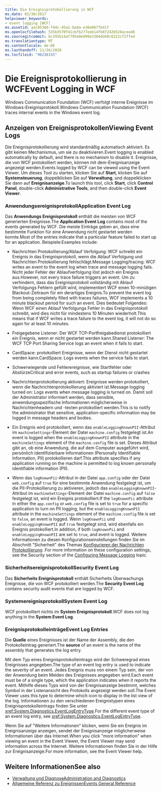 ```yaml
---
title: Die Ereignisprotokollierung in WCF
ms.date: 03/30/2017
helpviewer_keywords:
- event logging [WCF]
ms.assetid: aac0530d-f44c-45a1-bada-e30e0677b41f
ms.openlocfilehash: 535b3570f41cbfb277eeb14fb07242b528acea46
ms.sourcegitcommit: bc293b14af795e0e999e3304dd40c0222cf2ffe4
ms.translationtype: MT
ms.contentlocale: de-DE
ms.lasthandoff: 11/26/2020
ms.locfileid: "96236155"
---
```

# <a name="event-logging-in-wcf"></a><span data-ttu-id="d2eee-102">Die Ereignisprotokollierung in WCF</span><span class="sxs-lookup"><span data-stu-id="d2eee-102">Event Logging in WCF</span></span>

<span data-ttu-id="d2eee-103">Windows Communication Foundation (WCF) verfolgt interne Ereignisse im Windows-Ereignisprotokoll.</span><span class="sxs-lookup"><span data-stu-id="d2eee-103">Windows Communication Foundation (WCF) traces internal events in the Windows event log.</span></span>  
  
## <a name="viewing-event-logs"></a><span data-ttu-id="d2eee-104">Anzeigen von Ereignisprotokollen</span><span class="sxs-lookup"><span data-stu-id="d2eee-104">Viewing Event Logs</span></span>  

 <span data-ttu-id="d2eee-105">Die Ereignisprotokollierung wird standardmäßig automatisch aktiviert. Es gibt keinen Mechanismus, um sie zu deaktivieren.</span><span class="sxs-lookup"><span data-stu-id="d2eee-105">Event logging is enabled automatically by default, and there is no mechanism to disable it.</span></span> <span data-ttu-id="d2eee-106">Ereignisse, die von WCF protokolliert werden, können mit dem-Ereignisanzeige angezeigt werden.</span><span class="sxs-lookup"><span data-stu-id="d2eee-106">Events logged by WCF can be viewed using the Event Viewer.</span></span> <span data-ttu-id="d2eee-107">Um dieses Tool zu starten, klicken Sie auf **Start**, klicken Sie auf **Systemsteuerung**, doppelklicken Sie auf **Verwaltung**, und doppelklicken Sie dann auf **Ereignisanzeige**.</span><span class="sxs-lookup"><span data-stu-id="d2eee-107">To launch this tool, click **Start**, click **Control Panel**, double-click **Administrative Tools**, and then double-click **Event Viewer**.</span></span>  
  
### <a name="application-event-log"></a><span data-ttu-id="d2eee-108">Anwendungsereignisprotokoll</span><span class="sxs-lookup"><span data-stu-id="d2eee-108">Application Event Log</span></span>  

 <span data-ttu-id="d2eee-109">Das **Anwendungs Ereignisprotokoll** enthält die meisten von WCF generierten Ereignisse.</span><span class="sxs-lookup"><span data-stu-id="d2eee-109">The **Application Event Log** contains most of the events generated by WCF.</span></span> <span data-ttu-id="d2eee-110">Die meiste Einträge geben an, dass eine bestimmte Funktion für eine Anwendung nicht gestartet werden konnte.</span><span class="sxs-lookup"><span data-stu-id="d2eee-110">Most of the entries indicate that a particular feature failed to start up for an application.</span></span> <span data-ttu-id="d2eee-111">Beispiele:</span><span class="sxs-lookup"><span data-stu-id="d2eee-111">Examples include:</span></span>  
  
- <span data-ttu-id="d2eee-112">Nachrichten Protokollierung/Ablauf Verfolgung: WCF schreibt ein Ereignis in das Ereignisprotokoll, wenn die Ablauf Verfolgung und Nachrichten Protokollierung fehlschlägt.</span><span class="sxs-lookup"><span data-stu-id="d2eee-112">Message Logging/tracing: WCF writes an event to the event log when trace and message logging fails.</span></span> <span data-ttu-id="d2eee-113">Nicht jeder Fehler der Ablaufverfolgung löst jedoch ein Ereignis aus.</span><span class="sxs-lookup"><span data-stu-id="d2eee-113">However, not every trace failure triggers an event.</span></span> <span data-ttu-id="d2eee-114">Um zu verhindern, dass das Ereignisprotokoll vollständig mit Ablauf Verfolgungs Fehlern gefüllt wird, implementiert WCF einen 10-minütigen Blackout-Zeitraum für ein derartiges Ereignis.</span><span class="sxs-lookup"><span data-stu-id="d2eee-114">To prevent the event log from being completely filled with traces failures, WCF implements a 10 minute blackout period for such an event.</span></span> <span data-ttu-id="d2eee-115">Dies bedeutet Folgendes: Wenn WCF einen Ablauf Verfolgungs Fehler in das Ereignisprotokoll schreibt, wird dies nicht für mindestens 10 Minuten wiederholt.</span><span class="sxs-lookup"><span data-stu-id="d2eee-115">This means that if WCF writes a trace failure to the event log, it will not do so again for at least 10 minutes.</span></span>  
  
- <span data-ttu-id="d2eee-116">Freigegebene Listener: Der WCF TCP-Portfreigabedienst protokolliert ein Ereignis, wenn er nicht gestartet werden kann.</span><span class="sxs-lookup"><span data-stu-id="d2eee-116">Shared Listener: The WCF TCP Port Sharing Service logs an event when it fails to start.</span></span>  
  
- <span data-ttu-id="d2eee-117">CardSpace: protokolliert Ereignisse, wenn der Dienst nicht gestartet werden kann.</span><span class="sxs-lookup"><span data-stu-id="d2eee-117">CardSpace: Logs events when the service fails to start.</span></span>  
  
- <span data-ttu-id="d2eee-118">Schwerwiegende und Fehlerereignisse, wie Startfehler oder Abstürze</span><span class="sxs-lookup"><span data-stu-id="d2eee-118">Critical and error events, such as startup failures or crashes</span></span>  
  
- <span data-ttu-id="d2eee-119">Nachrichtenprotokollierung aktiviert: Ereignisse werden protokolliert, wenn die Nachrichtenprotokollierung aktiviert ist.</span><span class="sxs-lookup"><span data-stu-id="d2eee-119">Message logging turned on: Logs events when message logging is turned on.</span></span> <span data-ttu-id="d2eee-120">Damit soll der Administrator informiert werden, dass sensible, anwendungsspezifische Informationen möglicherweise in Nachrichtenheadern und -texten protokolliert werden.</span><span class="sxs-lookup"><span data-stu-id="d2eee-120">This is to notify the administrator that sensitive, application-specific information may be logged in message headers and bodies.</span></span>  
  
- <span data-ttu-id="d2eee-121">Ein Ereignis wird protokolliert, wenn das `enableLoggingKnownPII`-Attribut im `machineSettings`-Element der Datei `machine.config` festgelegt ist.</span><span class="sxs-lookup"><span data-stu-id="d2eee-121">An event is logged when the `enableLoggingKnownPII` attribute in the `machineSettings` element of the `machine.config` file is set.</span></span> <span data-ttu-id="d2eee-122">Dieses Attribut gibt an, ob eine Anwendung, die auf dem Computer ausgeführt wird, persönlich identifizierbare Informationen (Personally Identifiable Information, PII) protokollieren darf.</span><span class="sxs-lookup"><span data-stu-id="d2eee-122">This attribute specifies if any application running on the machine is permitted to log known personally identifiable information (PII).</span></span>  
  
- <span data-ttu-id="d2eee-123">Wenn das `logKnownPii`-Attribut in der Datei `app.config` oder der Datei `web.config` auf `true` für eine bestimmte Anwendung festgelegt ist, um die PII-Protokollierung zu aktivieren, jedoch das `enableLoggingKnownPII`-Attribut im `machineSettings`-Element der Datei `machine.config` auf `false` festgelegt ist, wird ein Ereignis protokolliert.</span><span class="sxs-lookup"><span data-stu-id="d2eee-123">If the `logKnownPii` attribute in either the `app.config` or `web.config` file is set to `true` for a specific application to turn on PII logging, but the `enableLoggingKnownPII` attribute in the `machineSettings` element of the `machine.config` file is set to `false`, an event is logged.</span></span> <span data-ttu-id="d2eee-124">Wenn `logKnownPii` und `enableLoggingKnownPII` auf `true` festgelegt sind, wird ebenfalls ein Ereignis protokolliert.</span><span class="sxs-lookup"><span data-stu-id="d2eee-124">In addition, if both `logKnownPii` and `enableLoggingKnownPII` are set to `true`, and event is logged.</span></span> <span data-ttu-id="d2eee-125">Weitere Informationen zu diesen Konfigurationseinstellungen finden Sie im Abschnitt "Sicherheit" des Themas [Konfigurieren der Nachrichten Protokollierung](../configuring-message-logging.md) .</span><span class="sxs-lookup"><span data-stu-id="d2eee-125">For more information on these configuration settings, see the Security section of the [Configuring Message Logging](../configuring-message-logging.md) topic.</span></span>  
  
### <a name="security-event-log"></a><span data-ttu-id="d2eee-126">Sicherheitsereignisprotokoll</span><span class="sxs-lookup"><span data-stu-id="d2eee-126">Security Event Log</span></span>  

 <span data-ttu-id="d2eee-127">Das **Sicherheits Ereignisprotokoll** enthält Sicherheits Überwachungs Ereignisse, die von WCF protokolliert werden.</span><span class="sxs-lookup"><span data-stu-id="d2eee-127">The **Security Event Log** contains security audit events that are logged by WCF.</span></span>  
  
### <a name="system-event-log"></a><span data-ttu-id="d2eee-128">Systemereignisprotokoll</span><span class="sxs-lookup"><span data-stu-id="d2eee-128">System Event Log</span></span>  

 <span data-ttu-id="d2eee-129">WCF protokolliert nichts im **System Ereignisprotokoll**.</span><span class="sxs-lookup"><span data-stu-id="d2eee-129">WCF does not log anything in the **System Event Log**.</span></span>  
  
### <a name="event-log-entries"></a><span data-ttu-id="d2eee-130">Ereignisprotokolleinträge</span><span class="sxs-lookup"><span data-stu-id="d2eee-130">Event Log Entries</span></span>  

 <span data-ttu-id="d2eee-131">Die **Quelle** eines Ereignisses ist der Name der Assembly, die den Protokolleintrag generiert.</span><span class="sxs-lookup"><span data-stu-id="d2eee-131">The **source** of an event is the name of the assembly that generates the log entry.</span></span>  
  
 <span data-ttu-id="d2eee-132">Mit dem Typ eines Ereignisprotokolleintrags wird der Schweregrad eines Ereignisses angegeben.</span><span class="sxs-lookup"><span data-stu-id="d2eee-132">The type of an event log entry is used to indicate the severity of an event.</span></span> <span data-ttu-id="d2eee-133">Jedes Ereignis muss von einem Typ sein, der von der Anwendung beim Melden des Ereignisses angegeben wird.</span><span class="sxs-lookup"><span data-stu-id="d2eee-133">Each event must be of a single type, which the application indicates when it reports the event.</span></span> <span data-ttu-id="d2eee-134">Mithilfe dieses Typs wird von der Ereignisanzeige bestimmt, welches Symbol in der Listenansicht des Protokolls angezeigt werden soll.</span><span class="sxs-lookup"><span data-stu-id="d2eee-134">The Event Viewer uses this type to determine which icon to display in the list view of the log.</span></span> <span data-ttu-id="d2eee-135">Informationen zu den verschiedenen Ereignistypen eines Ereignisprotokolleintrags finden Sie unter <xref:System.Diagnostics.EventLogEntryType>.</span><span class="sxs-lookup"><span data-stu-id="d2eee-135">For the different event type of an event log entry, see <xref:System.Diagnostics.EventLogEntryType>.</span></span>  
  
 <span data-ttu-id="d2eee-136">Wenn Sie auf "Weitere Informationen" klicken, wenn Sie ein Ereignis im Ereignisanzeige anzeigen, sendet der Ereignisanzeige möglicherweise Informationen über das Internet.</span><span class="sxs-lookup"><span data-stu-id="d2eee-136">When you click "more information" when viewing an event in the Event Viewer, the Event Viewer may send information across the Internet.</span></span> <span data-ttu-id="d2eee-137">Weitere Informationen finden Sie in der Hilfe zur Ereignisanzeige.</span><span class="sxs-lookup"><span data-stu-id="d2eee-137">For more information, see the Event Viewer help.</span></span>  
  
## <a name="see-also"></a><span data-ttu-id="d2eee-138">Weitere Informationen</span><span class="sxs-lookup"><span data-stu-id="d2eee-138">See also</span></span>

- [<span data-ttu-id="d2eee-139">Verwaltung und Diagnose</span><span class="sxs-lookup"><span data-stu-id="d2eee-139">Administration and Diagnostics</span></span>](../index.md)
- [<span data-ttu-id="d2eee-140">Allgemeine Referenz zu Ereignissen</span><span class="sxs-lookup"><span data-stu-id="d2eee-140">Events General Reference</span></span>](events-general-reference.md)
